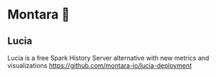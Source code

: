 # Montara 👋

## Lucia
Lucia is a free Spark History Server alternative with new metrics and visualizations
https://github.com/montara-io/lucia-deployment
